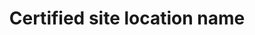 ---
title: 'Certified site location name'
field: 'is.certifiedSite.locationName'
slug: 'certification-certified-site-location-name'
description: 'The normal name used to describe the location'
required: False
module: 'Certified Resource or Site'
cluster: 'Certification'
policy: 'Free value. Single value only.'
layout: 'home'
---